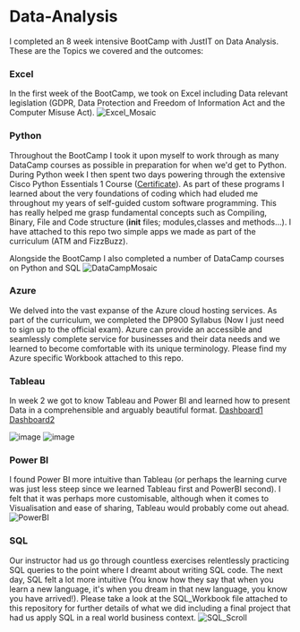 # Data-Analysis

I completed an 8 week intensive BootCamp with JustIT on Data Analysis. These are the Topics we covered and the outcomes:

### Excel
In the first week of the BootCamp, we took on Excel including Data relevant legislation (GDPR, Data Protection and Freedom of Information Act and the Computer Misuse Act).
![Excel_Mosaic](https://github.com/user-attachments/assets/33d13581-1358-4c29-bf0d-83f104e4c6a9)

### Python
Throughout the BootCamp I took it upon myself to work through as many DataCamp courses as possible in preparation for when we'd get to Python. During Python week I then spent two days powering through the extensive Cisco Python Essentials 1 Course ([Certificate](https://www.credly.com/badges/3496a9b7-b60d-400c-a8d1-b161e407ab1d/public_url)). As part of these programs I learned about the very foundations of coding which had eluded me throughout my years of self-guided custom software programming. This has really helped me grasp fundamental concepts such as Compiling, Binary, File and Code structure (__init__ files; modules,classes and methods...). I have attached to this repo two simple apps we made as part of the curriculum (ATM and FizzBuzz).

Alongside the BootCamp I also completed a number of DataCamp courses on Python and SQL
![DataCampMosaic](https://github.com/user-attachments/assets/c30d10f8-140f-4e1d-9ead-dff0faa11df6)

### Azure
We delved into the vast expanse of the Azure cloud hosting services. As part of the curriculum, we completed the DP900 Syllabus (Now I just need to sign up to the official exam). Azure can provide an accessible and seamlessly complete service for businesses and their data needs and we learned to become comfortable with its unique terminology. Please find my Azure specific Workbook attached to this repo.

### Tableau
In week 2 we got to know Tableau and Power BI and learned how to present Data in a comprehensible and arguably beautiful format.
[Dashboard1](https://public.tableau.com/views/Book1_17416920957080/Week2Day2?:language=en-GB&:sid=&:redirect=auth&assignmentId=e9a319ab-ec53-43cf-af93-fc868d89f86f&classId=1a5d146d-6555-40b8-a8c1-7c0390ea912c&submissionId=ed4726f4-3a85-107e-7f65-7e864d7c607b&publish=yes&:display_count=n&:origin=viz_share_link)
[Dashboard2](https://public.tableau.com/views/JustIt_Tableau_Week2_Day1/UK2011-2014EmploymentDashboard?:language=en-GB&:sid=&:redirect=auth&:display_count=n&:origin=viz_share_link)

![image](https://github.com/user-attachments/assets/2c4eb933-064b-4826-86f5-d9b8d4f0bce4)
![image](https://github.com/user-attachments/assets/36283144-ac69-4b9b-b81d-2325f5c7b4c8)

### Power BI
I found Power BI more intuitive than Tableau (or perhaps the learning curve was just less steep since we learned Tableau first and PowerBI second). I felt that it was perhaps more customisable, although when it comes to Visualisation and ease of sharing, Tableau would probably come out ahead.
![PowerBI](https://github.com/user-attachments/assets/8a1dee19-61d9-44c0-b627-5e49ec1f67e2)

### SQL
Our instructor had us go through countless exercises relentlessly practicing SQL queries to the point where I dreamt about writing SQL code. The next day, SQL felt a lot more intuitive (You know how they say that when you learn a new language, it's when you dream in that new language, you know you have arrived!). Please take a look at the SQL_Workbook file attached to this repository for further details of what we did including a final project that had us apply SQL in a real world business context.
![SQL_Scroll](https://github.com/user-attachments/assets/8dad75ed-595c-4b65-972b-4e1bbb55b853)






